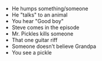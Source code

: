 - He humps something/someone
- He "talks" to an animal
- You hear "Good boy"
- Steve comes in the episode
- Mr. Pickles kills someone
- That one guitar riff
- Someone doesn't believe Grandpa
- You see a pickle
